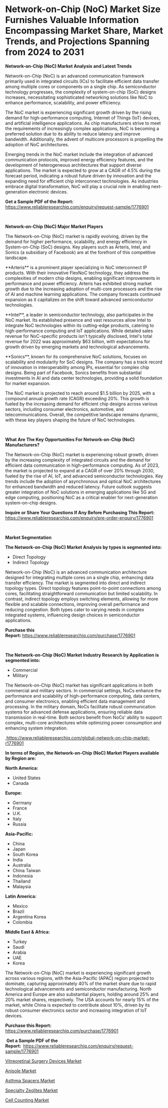 <p><h1>Network-on-Chip (NoC) Market Size Furnishes Valuable Information Encompassing Market Share, Market Trends, and Projections Spanning from 2024 to 2031</h1></p><p><strong>Network-on-Chip (NoC) Market Analysis and Latest Trends</strong></p>
<p><p>Network-on-Chip (NoC) is an advanced communication framework primarily used in integrated circuits (ICs) to facilitate efficient data transfer among multiple cores or components on a single chip. As semiconductor technology progresses, the complexity of system-on-chip (SoC) designs increases, necessitating sophisticated networking solutions like NoC to enhance performance, scalability, and power efficiency.</p><p>The NoC market is experiencing significant growth driven by the rising demand for high-performance computing, Internet of Things (IoT) devices, and artificial intelligence applications. As chip manufacturers strive to meet the requirements of increasingly complex applications, NoC is becoming a preferred solution due to its ability to reduce latency and improve bandwidth. Additionally, the advent of multicore processors is propelling the adoption of NoC architectures.</p><p>Emerging trends in the NoC market include the integration of advanced communication protocols, improved energy efficiency features, and the development of heterogeneous architectures that support diverse applications. The market is expected to grow at a CAGR of 4.5% during the forecast period, indicating a robust future driven by innovation and the expanding need for efficient chip interconnect technologies. As industries embrace digital transformation, NoC will play a crucial role in enabling next-generation electronic devices.</p></p>
<p><strong>Get a Sample PDF of the Report:&nbsp;</strong> <a href="https://www.reliableresearchiq.com/enquiry/request-sample/1776901?utm_campaign=1094&utm_medium=2&utm_source=Github&utm_content=ia&utm_term=20122024&utm_id=network-on-chip-noc">https://www.reliableresearchiq.com/enquiry/request-sample/1776901</a></p>
<p>&nbsp;</p>
<p><strong>Network-on-Chip (NoC) Major Market Players</strong></p>
<p><p>The Network-on-Chip (NoC) market is rapidly evolving, driven by the demand for higher performance, scalability, and energy efficiency in System-on-Chip (SoC) designs. Key players such as Arteris, Intel, and Sonics (a subsidiary of Facebook) are at the forefront of this competitive landscape.</p><p>**Arteris** is a prominent player specializing in NoC interconnect IP products. With their innovative FlexNoC technology, they address the complexities of modern chip designs, enabling significant improvements in performance and power efficiency. Arteris has exhibited strong market growth due to the increasing adoption of multi-core processors and the rise of AI and machine learning applications. The company forecasts continued expansion as it capitalizes on the shift toward advanced semiconductor technologies.</p><p>**Intel**, a leader in semiconductor technology, also participates in the NoC market. Its established presence and vast resources allow Intel to integrate NoC technologies within its cutting-edge products, catering to high-performance computing and IoT applications. While detailed sales revenue for NoC-specific products isn't typically disclosed, Intel's total revenue for 2022 was approximately $63 billion, with expectations for growth driven by emerging markets and technological advancements.</p><p>**Sonics**, known for its comprehensive NoC solutions, focuses on scalability and modularity for SoC designs. The company has a track record of innovation in interoperability among IPs, essential for complex chip designs. Being part of Facebook, Sonics benefits from substantial investments in AI and data center technologies, providing a solid foundation for market expansion.</p><p>The NoC market is projected to reach around $1.5 billion by 2025, with a compound annual growth rate (CAGR) exceeding 20%. This growth is fueled by the increasing demand for efficient chip designs across various sectors, including consumer electronics, automotive, and telecommunications. Overall, the competitive landscape remains dynamic, with these key players shaping the future of NoC technologies.</p></p>
<p>&nbsp;</p>
<p><strong>What Are The Key Opportunities For Network-on-Chip (NoC) Manufacturers?</strong></p>
<p><p>The Network-on-Chip (NoC) market is experiencing robust growth, driven by the increasing complexity of integrated circuits and the demand for efficient data communication in high-performance computing. As of 2023, the market is projected to expand at a CAGR of over 20% through 2030, fueled by the rise of AI, IoT, and advanced semiconductor technologies. Key trends include the adoption of asynchronous and optical NoC architectures for enhanced bandwidth and reduced latency. Future outlook suggests greater integration of NoC solutions in emerging applications like 5G and edge computing, positioning NoC as a critical enabler for next-generation system-on-chip designs.</p></p>
<p><strong>Inquire or Share Your Questions If Any Before Purchasing This Report:</strong> <a href="https://www.reliableresearchiq.com/enquiry/pre-order-enquiry/1776901?utm_campaign=1094&utm_medium=2&utm_source=Github&utm_content=ia&utm_term=20122024&utm_id=network-on-chip-noc">https://www.reliableresearchiq.com/enquiry/pre-order-enquiry/1776901</a></p>
<p>&nbsp;</p>
<p><strong>Market Segmentation</strong></p>
<p><strong>The Network-on-Chip (NoC) Market Analysis by types is segmented into:</strong></p>
<p><ul><li>Direct Topology</li><li>Indirect Topology</li></ul></p>
<p><p>Network-on-Chip (NoC) is an advanced communication architecture designed for integrating multiple cores on a single chip, enhancing data transfer efficiency. The market is segmented into direct and indirect topology types. Direct topology features point-to-point connections among cores, facilitating straightforward communication but limited scalability. In contrast, indirect topology employs switching elements, allowing for more flexible and scalable connections, improving overall performance and reducing congestion. Both types cater to varying needs in complex integrated systems, influencing design choices in semiconductor applications.</p></p>
<p><strong>Purchase this Report:&nbsp;</strong><a href="https://www.reliableresearchiq.com/purchase/1776901?utm_campaign=1094&utm_medium=2&utm_source=Github&utm_content=ia&utm_term=20122024&utm_id=network-on-chip-noc">https://www.reliableresearchiq.com/purchase/1776901</a></p>
<p>&nbsp;</p>
<p><strong>The Network-on-Chip (NoC) Market Industry Research by Application is segmented into:</strong></p>
<p><ul><li>Commercial</li><li>Military</li></ul></p>
<p><p>The Network-on-Chip (NoC) market has significant applications in both commercial and military sectors. In commercial settings, NoCs enhance the performance and scalability of high-performance computing, data centers, and consumer electronics, enabling efficient data management and processing. In the military domain, NoCs facilitate robust communication systems for advanced defense applications, ensuring reliable data transmission in real-time. Both sectors benefit from NoCs' ability to support complex, multi-core architectures while optimizing power consumption and enhancing system integration.</p></p>
<p><a href="https://www.reliableresearchiq.com/global-network-on-chip-market-r1776901?utm_campaign=1094&utm_medium=2&utm_source=Github&utm_content=ia&utm_term=20122024&utm_id=network-on-chip-noc">&nbsp;https://www.reliableresearchiq.com/global-network-on-chip-market-r1776901</a></p>
<p><strong>In terms of Region, the Network-on-Chip (NoC) Market Players available by Region are:</strong></p>
<p>
    <p> <strong> North America: </strong>
        <ul>
            <li>United States</li>
            <li>Canada</li>
        </ul>
        </p> 
    <p> <strong> Europe: </strong>
        <ul>
            <li>Germany</li>
            <li>France</li>
            <li>U.K.</li>
            <li>Italy</li>
            <li>Russia</li>
        </ul>
        </p> 
    <p> <strong> Asia-Pacific: </strong>
        <ul>
            <li>China</li>
            <li>Japan</li>
            <li>South Korea</li>
            <li>India</li>
            <li>Australia</li>
            <li>China Taiwan</li>
            <li>Indonesia</li>
            <li>Thailand</li>
            <li>Malaysia</li>
        </ul>
        </p> 
    <p> <strong> Latin America: </strong>
        <ul>
            <li>Mexico</li>
            <li>Brazil</li>
            <li>Argentina Korea</li>
            <li>Colombia</li>
        </ul>
        </p> 
    <p> <strong> Middle East & Africa: </strong>
        <ul>
            <li>Turkey</li>
            <li>Saudi</li>
            <li>Arabia</li>
            <li>UAE</li>
            <li>Korea</li>
        </ul>
    </p>
    </p>
<p><p>The Network-on-Chip (NoC) market is experiencing significant growth across various regions, with the Asia-Pacific (APAC) region projected to dominate, capturing approximately 40% of the market share due to rapid technological advancements and semiconductor manufacturing. North America and Europe are also substantial players, holding around 25% and 20% market shares, respectively. The USA accounts for nearly 15% of the market, while China is expected to contribute about 10%, driven by its robust consumer electronics sector and increasing integration of IoT devices.</p></p>
<p><strong>Purchase this Report: </strong><a href="https://www.reliableresearchiq.com/purchase/1776901?utm_campaign=1094&utm_medium=2&utm_source=Github&utm_content=ia&utm_term=20122024&utm_id=network-on-chip-noc">https://www.reliableresearchiq.com/purchase/1776901</a></p>
<p>&nbsp;<strong>Get a Sample PDF of the Report:&nbsp;&nbsp;</strong><a href="https://www.reliableresearchiq.com/enquiry/request-sample/1776901?utm_campaign=1094&utm_medium=2&utm_source=Github&utm_content=ia&utm_term=20122024&utm_id=network-on-chip-noc">https://www.reliableresearchiq.com/enquiry/request-sample/1776901</a></p>
<p><strong></strong></p>
<p><p><a href="https://www.linkedin.com/pulse/vitreoretinal-surgery-devices-market-research-report-pertinent-htztf?utm_campaign=1094&utm_medium=2&utm_source=Github&utm_content=ia&utm_term=20122024&utm_id=network-on-chip-noc">Vitreoretinal Surgery Devices Market</a></p><p><a href="https://www.linkedin.com/pulse/anisole-industry-report-market-share-growth-trends-131-cagr-0yvrf?utm_campaign=1094&utm_medium=2&utm_source=Github&utm_content=ia&utm_term=20122024&utm_id=network-on-chip-noc">Anisole Market</a></p><p><a href="https://www.linkedin.com/pulse/industry-breakdown-asthma-spacers-market-size-growth-projections-k0lgf?utm_campaign=1094&utm_medium=2&utm_source=Github&utm_content=ia&utm_term=20122024&utm_id=network-on-chip-noc">Asthma Spacers Market</a></p><p><a href="https://www.linkedin.com/pulse/specialty-zeolites-market-regional-outlook-competition-2024-2031-oirlf?utm_campaign=1094&utm_medium=2&utm_source=Github&utm_content=ia&utm_term=20122024&utm_id=network-on-chip-noc">Specialty Zeolites Market</a></p><p><a href="https://www.linkedin.com/pulse/examining-cell-counting-market-analyzing-competitors-projecting-2ez3f?utm_campaign=1094&utm_medium=2&utm_source=Github&utm_content=ia&utm_term=20122024&utm_id=network-on-chip-noc">Cell Counting Market</a></p></p>